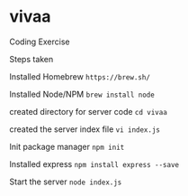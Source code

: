 # vivaa
Coding Exercise

Steps taken

Installed Homebrew
`https://brew.sh/`

Installed Node/NPM
`brew install node`

created directory for server code
`cd vivaa`

created the server index file
`vi index.js`

Init package manager
`npm init`

Installed express 
`npm install express --save`

Start the server
`node index.js`